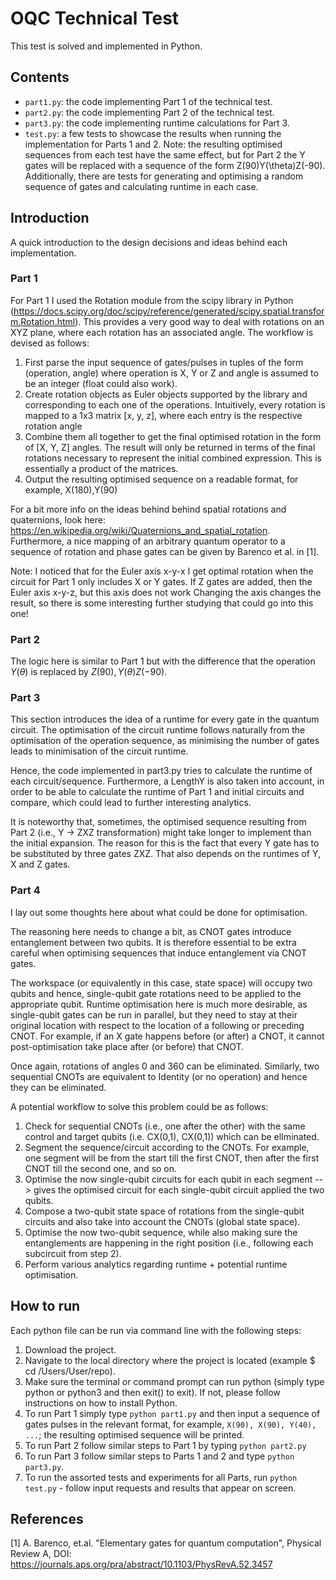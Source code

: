 # OQC Technical Test
This test is solved and implemented in Python.

## Contents
- `part1.py`: the code implementing Part 1 of the technical test.
- `part2.py`: the code implementing Part 2 of the technical test.
- `part3.py`: the code implementing runtime calculations for Part 3.
- `test.py`: a few tests to showcase the results when running the implementation for Parts 1 and 2. Note: the resulting optimised sequences from each test have the same effect, but for Part 2 the Y gates will be replaced with a sequence of the form Z(90)Y(\theta)Z(-90). Additionally, there are tests for generating and optimising a random sequence of gates and calculating runtime in each case.

## Introduction
A quick introduction to the design decisions and ideas behind each implementation.

### Part 1
For Part 1 I used the Rotation module from the scipy library in Python (https://docs.scipy.org/doc/scipy/reference/generated/scipy.spatial.transform.Rotation.html). This provides a very good way to deal with rotations on an XYZ plane, where each rotation has an associated angle. The workflow is devised as follows:
1. First parse the input sequence of gates/pulses in tuples of the form (operation, angle) where operation is X, Y or Z and angle is assumed to be an integer (float could also work).
2. Create rotation objects as Euler objects supported by the library and corresponding to each one of the operations. Intuitively, every rotation is mapped to a 1x3 matrix [x, y, z], where each entry is the respective rotation angle
3. Combine them all together to get the final optimised rotation in the form of [X, Y, Z] angles. The result will only be returned in terms of the final rotations necessary to represent the initial combined expression. This is essentially a product of the matrices.
4. Output the resulting optimised sequence on a readable format, for example, X(180),Y(90)

For a bit more info on the ideas behind behind spatial rotations and quaternions, look here: https://en.wikipedia.org/wiki/Quaternions_and_spatial_rotation. Furthermore, a nice mapping of an arbitrary quantum operator to a sequence of rotation and phase gates can be given by Barenco et al. in [1].

Note: I noticed that for the Euler axis x-y-x I get optimal rotation when the circuit for Part 1 only includes X or Y gates. If Z gates are added, then the Euler axis x-y-z, but this axis does not work  Changing the axis changes the result, so there is some interesting further studying that could go into this one!

### Part 2
The logic here is similar to Part 1 but with the difference that the operation $Y(\theta)$ is replaced by $Z(90),Y(\theta)Z(-90)$.

### Part 3
This section introduces the idea of a runtime for every gate in the quantum circuit. The optimisation of the circuit runtime follows naturally from the optimisation of the operation sequence, as minimising the number of gates leads to minimisation of the circuit runtime.

Hence, the code implemented in part3.py tries to calculate the runtime of each circuit/sequence. Furthermore, a LengthY is also taken into account, in order to be able to calculate the runtime of Part 1 and initial circuits and compare, which could lead to further interesting analytics.

It is noteworthy that, sometimes, the optimised sequence resulting from Part 2 (i.e., Y -> ZXZ transformation) might take longer to implement than the initial expansion. The reason for this is the fact that every Y gate has to be substituted by three gates ZXZ. That also depends on the runtimes of Y, X and Z gates.

### Part 4
I lay out some thoughts here about what could be done for optimisation.

The reasoning here needs to change a bit, as CNOT gates introduce entanglement between two qubits. It is therefore essential to be extra careful when optimising sequences that induce entanglement via CNOT gates.

The workspace (or equivalently in this case, state space) will occupy two qubits and hence, single-qubit gate rotations need to be applied to the appropriate qubit. Runtime optimisation here is much more desirable, as single-qubit gates can be run in parallel, but they need to stay at their original location with respect to the location of a following or preceding CNOT. For example, if an X gate happens before (or after) a CNOT, it cannot post-optimisation take place after (or before) that CNOT.

Once again, rotations of angles 0 and 360 can be eliminated. Similarly, two sequential CNOTs are equivalent to Identity (or no operation) and hence they can be eliminated.

A potential workflow to solve this problem could be as follows:
1. Check for sequential CNOTs (i.e., one after the other) with the same control and target qubits (i.e. CX(0,1), CX(0,1)) which can be elIminated.
2. Segment the sequence/circuit according to the CNOTs. For example, one segment will be from the start till the first CNOT, then after the first CNOT till the second one, and so on.
3. Optimise the now single-qubit circuits for each qubit in each segment --> gives the optimised circuit for each single-qubit circuit applied the two qubits.
4. Compose a two-qubit state space of rotations from the single-qubit circuits and also take into account the CNOTs (global state space).
5. Optimise the now two-qubit sequence, while also making sure the entanglements are happening in the right position (i.e., following each subcircuit from step 2).
6. Perform various analytics regarding runtime + potential runtime optimisation.

## How to run
Each python file can be run via command line with the following steps:
1. Download the project.
2. Navigate to the local directory where the project is located (example $ cd /Users/User/repo).
3. Make sure the terminal or command prompt can run python (simply type python or python3 and then exit() to exit). If not, please follow instructions on how to install Python.
4. To run Part 1 simply type `python part1.py` and then input a sequence of gates pulses in the relevant format, for example, `X(90), X(90), Y(40), ...`; the resulting optimised sequence will be printed.
5. To run Part 2 follow similar steps to Part 1 by typing `python part2.py`
6. To run Part 3 follow similar steps to Parts 1 and 2 and type `python part3.py`.
7. To run the assorted tests and experiments for all Parts, run `python test.py` - follow input requests and results that appear on screen.

## References
[1] A. Barenco, et.al. "Elementary gates for quantum computation", Physical Review A, DOI: https://journals.aps.org/pra/abstract/10.1103/PhysRevA.52.3457